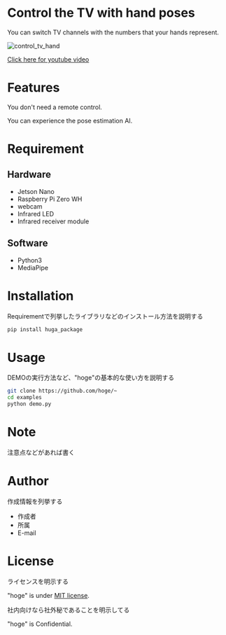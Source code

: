 # Control the TV with hand poses
<!-- 
分かりやすくてカッコイイ名前をつける（今回は"hoge"という名前をつける）

"hoge"が何かを簡潔に紹介する -->

You can switch TV channels with the numbers that your hands represent.

<!-- # DEMO -->
<!-- "hoge"の魅力が直感的に伝えわるデモ動画や図解を載せる -->

![control_tv_hand](https://user-images.githubusercontent.com/74942763/147632624-ebf9ee29-1c4f-4200-930e-126ba3d0dba8.gif)

[Click here for youtube video](https://youtu.be/5AszRBZT78Q)

# Features

<!-- "hoge"のセールスポイントや差別化などを説明する -->

You don't need a remote control.

You can experience the pose estimation AI.

# Requirement

<!-- "hoge"を動かすのに必要なライブラリなどを列挙する

* huga 3.5.2
* hogehuga 1.0.2 -->

## Hardware
* Jetson Nano
* Raspberry Pi Zero WH
* webcam
* Infrared LED
* Infrared receiver module

## Software
* Python3
* MediaPipe


# Installation

Requirementで列挙したライブラリなどのインストール方法を説明する

```bash
pip install huga_package
```

# Usage

DEMOの実行方法など、"hoge"の基本的な使い方を説明する

```bash
git clone https://github.com/hoge/~
cd examples
python demo.py
```

# Note

注意点などがあれば書く

# Author

作成情報を列挙する

* 作成者
* 所属
* E-mail

# License
ライセンスを明示する

"hoge" is under [MIT license](https://en.wikipedia.org/wiki/MIT_License).

社内向けなら社外秘であることを明示してる

"hoge" is Confidential.

